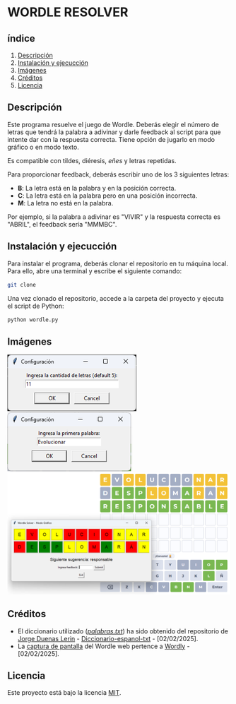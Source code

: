 # WORDLE RESOLVER
## índice
1. [Descripción](#descripción)
2. [Instalación y ejecucción](#instalación-y-ejecucción)
3. [Imágenes](#imágenes)
4. [Créditos](#créditos)
5. [Licencia](#licencia)

## Descripción
Este programa resuelve el juego de Wordle. Deberás elegir el número de letras que tendrá la palabra a adivinar y darle feedback al script para que intente dar con la respuesta correcta. Tiene opción de jugarlo en modo gráfico o en modo texto.

Es compatible con tildes, diéresis, *eñes* y letras repetidas.

Para proporcionar feedback, deberás escribir uno de los 3 siguientes letras:
- **B**: La letra está en la palabra y en la posición correcta.
- **C**: La letra está en la palabra pero en una posición incorrecta.
- **M**: La letra no está en la palabra.

Por ejemplo, si la palabra a adivinar es "VIVIR" y la respuesta correcta es "ABRIL", el feedback sería "MMMBC".

## Instalación y ejecucción
Para instalar el programa, deberás clonar el repositorio en tu máquina local. Para ello, abre una terminal y escribe el siguiente comando:
```bash
git clone
```
Una vez clonado el repositorio, accede a la carpeta del proyecto y ejecuta el script de Python:
```bash
python wordle.py
```

## Imágenes
![Configuración de la cantidad de letras](assets/configuration_gui.png)
![Ingreso de la primera palabra](assets/fistWord_gui.png)
![Captura de resolución del Wordle con el Script](assets/elevenWordsWin_gui.png)

## Créditos
- El diccionario utilizado (*[palabras.txt](/palabras.txt)*) ha sido obtenido del repositorio de [Jorge Duenas Lerin](https://github.com/JorgeDuenasLerin) - [Diccionario-espanol-txt](https://github.com/JorgeDuenasLerin/diccionario-espanol-txt) - [02/02/2025].
- La [captura de pantalla](/assets/elevenWordsWin_gui.png) del Wordle web pertence a [Wordly](https://wordly.org/es) - [02/02/2025].

## Licencia
Este proyecto está bajo la licencia [MIT](/LICENSE).